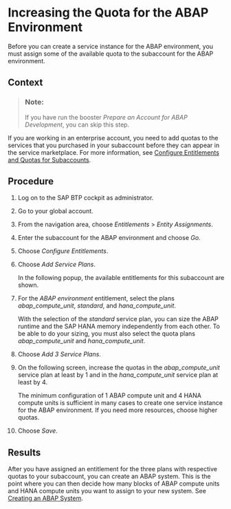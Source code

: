 <!-- loioc40cb18aeaa343389036fdcdd03c41d0 -->

# Increasing the Quota for the ABAP Environment

Before you can create a service instance for the ABAP environment, you must assign some of the available quota to the subaccount for the ABAP environment.



<a name="loioc40cb18aeaa343389036fdcdd03c41d0__context_lhw_zst_q2b"/>

## Context

> ### Note:  
> If you have run the booster *Prepare an Account for ABAP Development*, you can skip this step.

If you are working in an enterprise account, you need to add quotas to the services that you purchased in your subaccount before they can appear in the service marketplace. For more information, see [Configure Entitlements and Quotas for Subaccounts](https://help.sap.com/viewer/65de2977205c403bbc107264b8eccf4b/Cloud/en-US/5ba357b4fa1e4de4b9fcc4ae771609da.html).



## Procedure

1.  Log on to the SAP BTP cockpit as administrator.

2.  Go to your global account.

3.  From the navigation area, choose *Entitlements* \> *Entity Assignments*.

4.  Enter the subaccount for the ABAP environment and choose *Go*.

5.  Choose *Configure Entitlements*.

6.  Choose *Add Service Plans*.

    In the following popup, the available entitlements for this subaccount are shown.

7.  For the *ABAP environment* entitlement, select the plans *abap\_compute\_unit*, *standard*, and *hana\_compute\_unit*.

    With the selection of the *standard* service plan, you can size the ABAP runtime and the SAP HANA memory independently from each other. To be able to do your sizing, you must also select the quota plans *abap\_compute\_unit* and *hana\_compute\_unit*.

8.  Choose *Add 3 Service Plans*.

9.  On the following screen, increase the quotas in the *abap\_compute\_unit* service plan at least by 1 and in the *hana\_compute\_unit* service plan at least by 4.

    The minimum configuration of 1 ABAP compute unit and 4 HANA compute units is sufficient in many cases to create one service instance for the ABAP environment. If you need more resources, choose higher quotas.

10. Choose *Save*.




<a name="loioc40cb18aeaa343389036fdcdd03c41d0__result_vqt_rfb_s4b"/>

## Results

After you have assigned an entitlement for the three plans with respective quotas to your subaccount, you can create an ABAP system. This is the point where you can then decide how many blocks of ABAP compute units and HANA compute units you want to assign to your new system. See [Creating an ABAP System](creating-an-abap-system-50b32f1.md).

